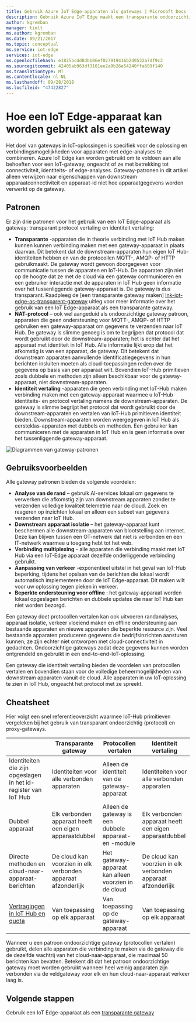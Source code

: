 ```yaml
---
title: Gebruik Azure IoT Edge-apparaten als gateways | Microsoft Docs
description: Gebruik Azure IoT Edge maakt een transparante ondoorzichtig of proxy-gatewayapparaat dat gegevens uit meerdere downstream apparaten verzendt naar de cloud of lokaal verwerkt.
author: kgremban
manager: timlt
ms.author: kgremban
ms.date: 09/21/2017
ms.topic: conceptual
ms.service: iot-edge
services: iot-edge
ms.openlocfilehash: e1825bcdd8dbb06ef027919416b2d0532a7df9c2
ms.sourcegitcommit: 42405ab963df3101ee2a9b26e54240ffa689f140
ms.translationtype: MT
ms.contentlocale: nl-NL
ms.lasthandoff: 09/28/2018
ms.locfileid: "47422827"
---
```

# <a name="how-an-iot-edge-device-can-be-used-as-a-gateway"></a>Hoe een IoT Edge-apparaat kan worden gebruikt als een gateway

Het doel van gateways in IoT-oplossingen is specifiek voor de oplossing en verbindingsmogelijkheden voor apparaten met edge-analyses te combineren. Azure IoT Edge kan worden gebruikt om te voldoen aan alle behoeften voor een IoT-gateway, ongeacht of ze met betrekking tot connectiviteit, identiteits- of edge-analyses. Gateway-patronen in dit artikel alleen verwijzen naar eigenschappen van downstream apparaatconnectiviteit en apparaat-id niet hoe apparaatgegevens worden verwerkt op de gateway.

## <a name="patterns"></a>Patronen
Er zijn drie patronen voor het gebruik van een IoT Edge-apparaat als gateway: transparant protocol vertaling en identiteit vertaling:
* **Transparante** -apparaten die in theorie verbinding met IoT Hub maken kunnen kunnen verbinding maken met een gateway-apparaat in plaats daarvan. Dit betekent dat de downstream-apparaten hun eigen IoT Hub-identiteiten hebben en van de protocollen MQTT-, AMQP- of HTTP gebruikmaakt. De gateway wordt gewoon doorgegeven voor communicatie tussen de apparaten en IoT-Hub. De apparaten zijn niet op de hoogte dat ze met de cloud via een gateway communiceren en een gebruiker interactie met de apparaten in IoT Hub geen informatie over het tussenliggende gateway-apparaat is. De gateway is dus transparant. Raadpleeg de [een transparante gateway maken] [ lnk-iot-edge-as-transparent-gateway] uitleg voor meer informatie over het gebruik van een IoT Edge-apparaat als een transparante gateway.
* **NAT-protocol** – ook wel aangeduid als ondoorzichtige gateway patroon, apparaten die geen ondersteuning voor MQTT-, AMQP- of HTTP gebruiken een gateway-apparaat om gegevens te verzenden naar IoT Hub. De gateway is slimme genoeg is om te begrijpen dat protocol dat wordt gebruikt door de downstream-apparaten; het is echter dat het apparaat met identiteit in IoT Hub. Alle informatie lijkt erop dat het afkomstig is van een apparaat, de gateway. Dit betekent dat downstream apparaten aanvullende identificatiegegevens in hun berichten insluiten moeten als cloud-toepassingen reden over de gegevens op basis van per apparaat wilt. Bovendien IoT-Hub primitieven zoals dubbele en methoden zijn alleen beschikbaar voor de gateway-apparaat, niet downstream-apparaten.
* **Identiteit vertaling** -apparaten die geen verbinding met IoT-Hub maken verbinding maken met een gateway-apparaat waarmee u IoT-Hub identiteits- en protocol vertaling namens de downstream-apparaten. De gateway is slimme begrijpt het protocol dat wordt gebruikt door de downstream-apparaten en vertalen van IoT-Hub primitieven identiteit bieden. Downstream-apparaten worden weergegeven in IoT Hub als eersteklas-apparaten met dubbels en methoden. Een gebruiker kan communiceren met de apparaten in IoT Hub en is geen informatie over het tussenliggende gateway-apparaat.

![Diagrammen van gateway-patronen][1]

## <a name="use-cases"></a>Gebruiksvoorbeelden
Alle gateway patronen bieden de volgende voordelen:
* **Analyse van de rand** – gebruik AI-services lokaal om gegevens te verwerken die afkomstig zijn van downstream apparaten zonder te verzenden volledige kwaliteit telemetrie naar de cloud. Zoek en reageren op inzichten lokaal en alleen een subset van gegevens verzenden naar IoT Hub. 
* **Downstream apparaat isolatie** – het gateway-apparaat kunt beschermen alle downstream-apparaten van blootstelling aan internet. Deze kan blijven tussen een OT-netwerk dat niet is verbonden en een IT-netwerk waarmee u toegang hebt tot het web. 
* **Verbinding multiplexing** - alle apparaten die verbinding maakt met IoT Hub via een IoT-Edge apparaat dezelfde onderliggende verbinding gebruikt.
* **Aanpassing van verkeer** -exponentieel uitstel in het geval van IoT-Hub beperking, tijdens het opslaan van de berichten die lokaal wordt automatisch implementeren door de IoT Edge-apparaat. Dit maken wilt voor uw oplossing tegen pieken in verkeer.
* **Beperkte ondersteuning voor offline** : het gateway-apparaat worden lokaal opgeslagen berichten en dubbele updates die naar IoT Hub kan niet worden bezorgd.

Een gateway doet protocollen vertalen kan ook uitvoeren randanalyses, apparaat isolatie, verkeer vloeiend maken en offline ondersteuning aan bestaande apparaten en nieuwe apparaten die beperkte resource zijn. Veel bestaande apparaten produceren gegevens die bedrijfsinzichten aansturen kunnen; ze zijn echter niet ontworpen met cloud-connectiviteit in gedachten. Ondoorzichtige gateways zodat deze gegevens kunnen worden ontgrendeld en gebruikt in een end-to-end-IoT-oplossing.

Een gateway die identiteit vertaling bieden de voordelen van protocollen vertalen en bovendien staan voor de volledige beheermogelijkheden van downstream apparaten vanuit de cloud. Alle apparaten in uw IoT-oplossing te zien in IoT Hub, ongeacht het protocol met ze spreekt.

## <a name="cheat-sheet"></a>Cheatsheet
Hier volgt een snel referentieoverzicht waarmee IoT-Hub primitieven vergeleken bij het gebruik van transparant ondoorzichtig (protocol) en proxy-gateways.

| &nbsp; | Transparante gateway | Protocollen vertalen | Identiteit vertaling |
|--------|-------------|--------|--------|
| Identiteiten die zijn opgeslagen in het id-register van IoT Hub | Identiteiten voor alle verbonden apparaten | Alleen de identiteit van de gateway-apparaat | Identiteiten voor alle verbonden apparaten |
| Dubbel apparaat | Elk verbonden apparaat heeft een eigen apparaatdubbel | Alleen de gateway is een dubbele apparaat- en -module | Elk verbonden apparaat heeft een eigen apparaatdubbel |
| Directe methoden en cloud-naar-apparaat-berichten | De cloud kan voorzien in elk verbonden apparaat afzonderlijk | Het gateway-apparaat kan alleen voorzien in de cloud | De cloud kan voorzien in elk verbonden apparaat afzonderlijk |
| [Vertragingen in IoT Hub en quota][lnk-iothub-throttles-quotas] | Van toepassing op elk apparaat | Van toepassing op de gateway-apparaat | Van toepassing op elk apparaat |

Wanneer u een patroon ondoorzichtige gateway (protocollen vertalen) gebruikt, delen alle apparaten die verbinding te maken via de gateway die de dezelfde wachtrij van het cloud-naar-apparaat, die maximaal 50 berichten kan bevatten. Betekent dit dat het patroon ondoorzichtige gateway moet worden gebruikt wanneer heel weinig apparaten zijn verbonden via de veldgateway voor elk en hun cloud-naar-apparaat verkeer laag is.

## <a name="next-steps"></a>Volgende stappen
Gebruik een IoT Edge-apparaat als een [transparante gateway][lnk-iot-edge-as-transparent-gateway] 

[lnk-iot-edge-as-transparent-gateway]: ./how-to-create-transparent-gateway-linux.md
[lnk-iothub-throttles-quotas]: ../iot-hub/iot-hub-devguide-quotas-throttling.md

[1]: ./media/iot-edge-as-gateway/edge-as-gateway.png
